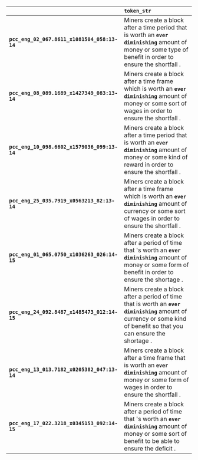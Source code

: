 |                                              | `token_str`                                                                                                                                                             |
|:---------------------------------------------|:------------------------------------------------------------------------------------------------------------------------------------------------------------------------|
| **`pcc_eng_02_067.8611_x1081504_058:13-14`** | Miners create a block after a time period that is worth an __``ever diminishing``__ amount of money or some type of benefit in order to ensure the shortfall .          |
| **`pcc_eng_08_089.1689_x1427349_083:13-14`** | Miners create a block after a time frame which is worth an __``ever diminishing``__ amount of money or some sort of wages in order to ensure the shortfall .            |
| **`pcc_eng_10_098.6602_x1579036_099:13-14`** | Miners create a block after a time period that is worth an __``ever diminishing``__ amount of money or some kind of reward in order to ensure the shortfall .           |
| **`pcc_eng_25_035.7919_x0563213_82:13-14`**  | Miners create a block after a time frame which is worth an __``ever diminishing``__ amount of currency or some sort of wages in order to ensure the shortfall .         |
| **`pcc_eng_01_065.0750_x1036263_026:14-15`** | Miners create a block after a period of time that 's worth an __``ever diminishing``__ amount of money or some form of benefit in order to ensure the shortage .        |
| **`pcc_eng_24_092.8487_x1485473_012:14-15`** | Miners create a block after a period of time that is worth an __``ever diminishing``__ amount of currency or some kind of benefit so that you can ensure the shortage . |
| **`pcc_eng_13_013.7182_x0205382_047:13-14`** | Miners create a block after a time frame that is worth an __``ever diminishing``__ amount of money or some form of wages in order to ensure the shortfall .             |
| **`pcc_eng_17_022.3218_x0345153_092:14-15`** | Miners create a block after a period of time that 's worth an __``ever diminishing``__ amount of money or some sort of benefit to be able to ensure the deficit .       |